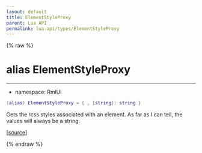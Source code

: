 ```yaml
---
layout: default
title: ElementStyleProxy
parent: Lua API
permalink: lua-api/types/ElementStyleProxy
---
```


{% raw %}

# alias ElementStyleProxy
---

- namespace: RmlUi



```lua
(alias) ElementStyleProxy = { , [string]: string }
```




Gets the rcss styles associated with an element. As far as I can tell, the values will always be a string.

[<a href="https://github.com/beyond-all-reason/RecoilEngine/blob/b29554ca8a91605fa235eafe60ad740783359665/rts/Rml/SolLua/bind/Global.cpp#L128-L131" target="_blank">source</a>]


{% endraw %}